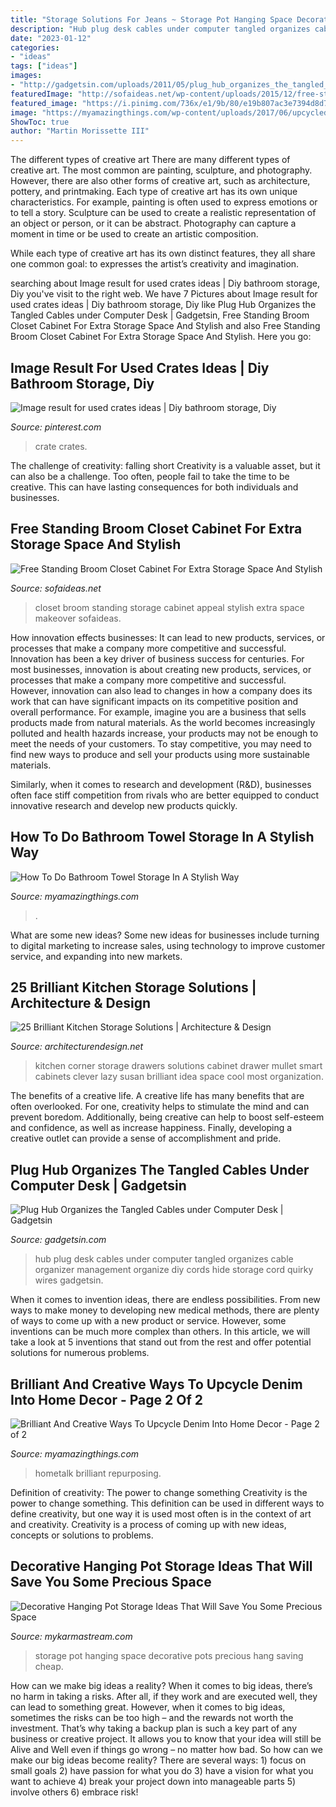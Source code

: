 ```yaml
---
title: "Storage Solutions For Jeans ~ Storage Pot Hanging Space Decorative Pots Precious Hang Saving Cheap"
description: "Hub plug desk cables under computer tangled organizes cable organizer management organize diy cords hide storage cord quirky wires gadgetsin"
date: "2023-01-12"
categories:
- "ideas"
tags: ["ideas"]
images:
- "http://gadgetsin.com/uploads/2011/05/plug_hub_organizes_the_tangled_cables_under_computer_desk_4.jpg"
featuredImage: "http://sofaideas.net/wp-content/uploads/2015/12/free-standing-broom-closet.jpg"
featured_image: "https://i.pinimg.com/736x/e1/9b/80/e19b807ac3e7394d8d70129711c60827.jpg"
image: "https://myamazingthings.com/wp-content/uploads/2017/06/upcycled-jeans-12.jpg"
ShowToc: true
author: "Martin Morissette III"
---
```



The different types of creative art
There are many different types of creative art. The most common are painting, sculpture, and photography. However, there are also other forms of creative art, such as architecture, pottery, and printmaking.
Each type of creative art has its own unique characteristics. For example, painting is often used to express emotions or to tell a story. Sculpture can be used to create a realistic representation of an object or person, or it can be abstract. Photography can capture a moment in time or be used to create an artistic composition.

While each type of creative art has its own distinct features, they all share one common goal: to expresses the artist’s creativity and imagination.

	

		
searching about Image result for used crates ideas | Diy bathroom storage, Diy you've visit to the right web. We have 7 Pictures about Image result for used crates ideas | Diy bathroom storage, Diy like Plug Hub Organizes the Tangled Cables under Computer Desk | Gadgetsin, Free Standing Broom Closet Cabinet For Extra Storage Space And Stylish and also Free Standing Broom Closet Cabinet For Extra Storage Space And Stylish. Here you go:
		
    
## Image Result For Used Crates Ideas | Diy Bathroom Storage, Diy

<img loading=lazy src="https://i.pinimg.com/736x/e1/9b/80/e19b807ac3e7394d8d70129711c60827.jpg" onerror="this.onerror=null;this.src='https://tse3.mm.bing.net/th?id=OIP.OZUBTIwm7KOjryUta6KYqQHaLc&amp;pid=15.1';" alt="Image result for used crates ideas | Diy bathroom storage, Diy">

_Source: pinterest.com_

>crate crates. 

	

The challenge of creativity: falling short
Creativity is a valuable asset, but it can also be a challenge. Too often, people fail to take the time to be creative. This can have lasting consequences for both individuals and businesses.

    
## Free Standing Broom Closet Cabinet For Extra Storage Space And Stylish

<img loading=lazy src="http://sofaideas.net/wp-content/uploads/2015/12/free-standing-broom-closet.jpg" onerror="this.onerror=null;this.src='https://tse1.mm.bing.net/th?id=OIP.LC9Jqe3BvHMjNK7a-rMXDAHaJ4&amp;pid=15.1';" alt="Free Standing Broom Closet Cabinet For Extra Storage Space And Stylish">

_Source: sofaideas.net_

>closet broom standing storage cabinet appeal stylish extra space makeover sofaideas. 

	

How innovation effects businesses: It can lead to new products, services, or processes that make a company more competitive and successful.
Innovation has been a key driver of business success for centuries. For most businesses, innovation is about creating new products, services, or processes that make a company more competitive and successful. However, innovation can also lead to changes in how a company does its work that can have significant impacts on its competitive position and overall performance.
For example, imagine you are a business that sells products made from natural materials. As the world becomes increasingly polluted and health hazards increase, your products may not be enough to meet the needs of your customers. To stay competitive, you may need to find new ways to produce and sell your products using more sustainable materials.

Similarly, when it comes to research and development (R&D), businesses often face stiff competition from rivals who are better equipped to conduct innovative research and develop new products quickly.

    
## How To Do Bathroom Towel Storage In A Stylish Way

<img loading=lazy src="https://myamazingthings.com/wp-content/uploads/2017/06/towel-storage-3.jpg" onerror="this.onerror=null;this.src='https://tse4.mm.bing.net/th?id=OIP.kxRud2E6LD2Dr3BOrFgCjQHaJ4&amp;pid=15.1';" alt="How To Do Bathroom Towel Storage In A Stylish Way">

_Source: myamazingthings.com_

>. 

	

What are some new ideas?
Some new ideas for businesses include turning to digital marketing to increase sales, using technology to improve customer service, and expanding into new markets.

    
## 25 Brilliant Kitchen Storage Solutions | Architecture &amp; Design

<img loading=lazy src="http://cdn.architecturendesign.net/wp-content/uploads/2014/09/25-Mullet-Cabinetry-Kitchen-Corner-Drawers.jpg" onerror="this.onerror=null;this.src='https://tse4.mm.bing.net/th?id=OIP.748ptL36zV8QrA8u0XiEhAHaJ3&amp;pid=15.1';" alt="25 Brilliant Kitchen Storage Solutions | Architecture &amp; Design">

_Source: architecturendesign.net_

>kitchen corner storage drawers solutions cabinet drawer mullet smart cabinets clever lazy susan brilliant idea space cool most organization. 

	

The benefits of a creative life.
A creative life has many benefits that are often overlooked. For one, creativity helps to stimulate the mind and can prevent boredom. Additionally, being creative can help to boost self-esteem and confidence, as well as increase happiness. Finally, developing a creative outlet can provide a sense of accomplishment and pride.

    
## Plug Hub Organizes The Tangled Cables Under Computer Desk | Gadgetsin

<img loading=lazy src="http://gadgetsin.com/uploads/2011/05/plug_hub_organizes_the_tangled_cables_under_computer_desk_4.jpg" onerror="this.onerror=null;this.src='https://tse2.mm.bing.net/th?id=OIP.G_t6bUCgahNT2yNiNc2nIwHaEM&amp;pid=15.1';" alt="Plug Hub Organizes the Tangled Cables under Computer Desk | Gadgetsin">

_Source: gadgetsin.com_

>hub plug desk cables under computer tangled organizes cable organizer management organize diy cords hide storage cord quirky wires gadgetsin. 

	

When it comes to invention ideas, there are endless possibilities. From new ways to make money to developing new medical methods, there are plenty of ways to come up with a new product or service. However, some inventions can be much more complex than others. In this article, we will take a look at 5 inventions that stand out from the rest and offer potential solutions for numerous problems.

    
## Brilliant And Creative Ways To Upcycle Denim Into Home Decor - Page 2 Of 2

<img loading=lazy src="https://myamazingthings.com/wp-content/uploads/2017/06/upcycled-jeans-12.jpg" onerror="this.onerror=null;this.src='https://tse4.mm.bing.net/th?id=OIP.U5tFvAH-jZ1H_0JbiLUybQHaJ3&amp;pid=15.1';" alt="Brilliant And Creative Ways To Upcycle Denim Into Home Decor - Page 2 of 2">

_Source: myamazingthings.com_

>hometalk brilliant repurposing. 

	

Definition of creativity: The power to change something
Creativity is the power to change something. This definition can be used in different ways to define creativity, but one way it is used most often is in the context of art and creativity. Creativity is a process of coming up with new ideas, concepts or solutions to problems.

    
## Decorative Hanging Pot Storage Ideas That Will Save You Some Precious Space

<img loading=lazy src="https://mykarmastream.com/wp-content/uploads/2018/01/pot-storage-ideas-12-.jpg" onerror="this.onerror=null;this.src='https://tse3.mm.bing.net/th?id=OIP.OgplRsud_ihAL5VKuNbAxAHaLH&amp;pid=15.1';" alt="Decorative Hanging Pot Storage Ideas That Will Save You Some Precious Space">

_Source: mykarmastream.com_

>storage pot hanging space decorative pots precious hang saving cheap. 

	

How can we make big ideas a reality?
When it comes to big ideas, there’s no harm in taking a risks. After all, if they work and are executed well, they can lead to something great. However, when it comes to big ideas, sometimes the risks can be too high – and the rewards not worth the investment. That’s why taking a backup plan is such a key part of any business or creative project. It allows you to know that your idea will still be Alive and Well even if things go wrong – no matter how bad. So how can we make our big ideas become reality?
There are several ways: 1) focus on small goals 2) have passion for what you do 3) have a vision for what you want to achieve 4) break your project down into manageable parts 5) involve others 6) embrace risk!

